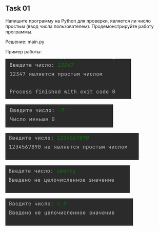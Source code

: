 ## Task 01

Напишите программу на Python для проверки, является ли число простым (ввод числа пользователем).
Продемонстрируйте работу программы.

Решение: main.py

Пример работы:

![img.png](img.png)

![img_1.png](img_1.png)

![img_2.png](img_2.png)

![img_3.png](img_3.png)

![img_4.png](img_4.png)